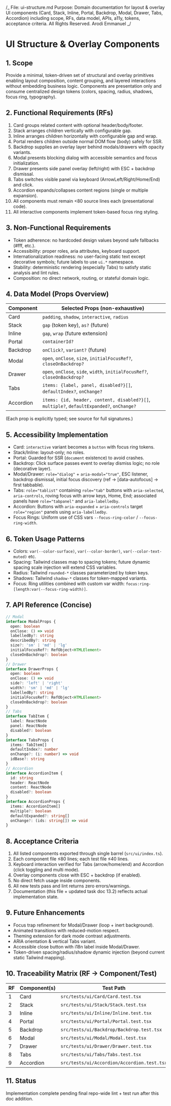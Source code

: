 /_ File: ui-structure.md Purpose: Domain documentation for layout & overlay UI
components (Card, Stack, Inline, Portal, Backdrop, Modal, Drawer, Tabs,
Accordion) including scope, RFs, data model, APIs, a11y, tokens, acceptance
criteria. All Rights Reserved. Arodi Emmanuel _/

# UI Structure & Overlay Components

## 1. Scope

Provide a minimal, token-driven set of structural and overlay primitives
enabling layout composition, content grouping, and layered interactions without
embedding business logic. Components are presentation only and consume
centralized design tokens (colors, spacing, radius, shadows, focus ring,
typography).

## 2. Functional Requirements (RFs)

1. Card groups related content with optional header/body/footer.
2. Stack arranges children vertically with configurable gap.
3. Inline arranges children horizontally with configurable gap and wrap.
4. Portal renders children outside normal DOM flow (body) safely for SSR.
5. Backdrop supplies an overlay layer behind modals/drawers with opacity
   variants.
6. Modal presents blocking dialog with accessible semantics and focus
   initialization.
7. Drawer presents side panel overlay (left/right) with ESC + backdrop
   dismissal.
8. Tabs switches visible panel via keyboard (ArrowLeft/Right/Home/End) and
   click.
9. Accordion expands/collapses content regions (single or multiple expansion).
10. All components must remain <80 source lines each (presentational code).
11. All interactive components implement token-based focus ring styling.

## 3. Non-Functional Requirements

- Token adherence: no hardcoded design values beyond safe fallbacks (#fff,
  etc.).
- Accessibility: proper roles, aria attributes, keyboard support.
- Internationalization readiness: no user-facing static text except decorative
  symbols; future labels to use `ui.*` namespace.
- Stability: deterministic rendering (especially Tabs) to satisfy static
  analysis and lint rules.
- Composition: no direct network, routing, or stateful domain logic.

## 4. Data Model (Props Overview)

| Component | Selected Props (non-exhaustive)                                                           |
| --------- | ----------------------------------------------------------------------------------------- |
| Card      | `padding`, `shadow`, `interactive`, `radius`                                              |
| Stack     | `gap` (token key), `as?` (future)                                                         |
| Inline    | `gap`, `wrap` (future extension)                                                          |
| Portal    | `containerId?`                                                                            |
| Backdrop  | `onClick?`, `variant?` (future)                                                           |
| Modal     | `open`, `onClose`, `size`, `initialFocusRef?`, `closeOnBackdrop?`                         |
| Drawer    | `open`, `onClose`, `side`, `width`, `initialFocusRef?`, `closeOnBackdrop?`                |
| Tabs      | `items: {label, panel, disabled?}[]`, `defaultIndex?`, `onChange?`                        |
| Accordion | `items: {id, header, content, disabled?}[]`, `multiple?`, `defaultExpanded?`, `onChange?` |

(Each prop is explicitly typed; see source for full signatures.)

## 5. Accessibility Implementation

- Card: `interactive` variant becomes a `button` with focus ring tokens.
- Stack/Inline: layout-only; no roles.
- Portal: Guarded for SSR (`document` existence) to avoid crashes.
- Backdrop: Click surface passes event to overlay dismiss logic; no role
  (decorative layer).
- Modal/Drawer: `role="dialog"` + `aria-modal="true"`, ESC listener, backdrop
  dismissal, initial focus discovery (ref → [data-autofocus] → first tabbable).
- Tabs: `role="tablist"` containing `role="tab"` buttons with `aria-selected`,
  `aria-controls`, roving focus with arrow keys, Home, End; associated panels
  have `role="tabpanel"` and `aria-labelledby`.
- Accordion: Buttons with `aria-expanded` + `aria-controls` target
  `role="region"` panels using `aria-labelledby`.
- Focus Rings: Uniform use of CSS vars `--focus-ring-color` /
  `--focus-ring-width`.

## 6. Token Usage Patterns

- Colors: `var(--color-surface)`, `var(--color-border)`,
  `var(--color-text-muted)` etc.
- Spacing: Tailwind classes map to spacing tokens; future dynamic spacing scale
  injection will extend CSS variables.
- Radius: Tailwind `rounded-*` classes parameterized by token keys.
- Shadows: Tailwind `shadow-*` classes for token-mapped variants.
- Focus: Ring utilities combined with custom var width:
  `focus:ring-[length:var(--focus-ring-width)]`.

## 7. API Reference (Concise)

```ts
// Modal
interface ModalProps {
  open: boolean
  onClose: () => void
  labelledBy?: string
  describedBy?: string
  size?: 'sm' | 'md' | 'lg'
  initialFocusRef?: RefObject<HTMLElement>
  closeOnBackdrop?: boolean
}
// Drawer
interface DrawerProps {
  open: boolean
  onClose: () => void
  side?: 'left' | 'right'
  width?: 'sm' | 'md' | 'lg'
  labelledBy?: string
  initialFocusRef?: RefObject<HTMLElement>
  closeOnBackdrop?: boolean
}
// Tabs
interface TabItem {
  label: ReactNode
  panel: ReactNode
  disabled?: boolean
}
interface TabsProps {
  items: TabItem[]
  defaultIndex?: number
  onChange?: (i: number) => void
  idBase?: string
}
// Accordion
interface AccordionItem {
  id: string
  header: ReactNode
  content: ReactNode
  disabled?: boolean
}
interface AccordionProps {
  items: AccordionItem[]
  multiple?: boolean
  defaultExpanded?: string[]
  onChange?: (ids: string[]) => void
}
```

## 8. Acceptance Criteria

1. All listed components exported through single barrel (`src/ui/index.ts`).
2. Each component file ≤80 lines; each test file ≤40 lines.
3. Keyboard interaction verified for Tabs (arrow/home/end) and Accordion (click
   toggling and multi mode).
4. Overlay components close with ESC + backdrop (if enabled).
5. No direct fetch usage inside components.
6. All new tests pass and lint returns zero errors/warnings.
7. Documentation (this file + updated task doc 13.2) reflects actual
   implementation state.

## 9. Future Enhancements

- Focus trap refinement for Modal/Drawer (loop + inert background).
- Animated transitions with reduced-motion respect.
- Theming extension for dark mode contrast adjustments.
- ARIA orientation & vertical Tabs variant.
- Accessible close button with i18n label inside Modal/Drawer.
- Token-driven spacing/radius/shadow dynamic injection (beyond current static
  Tailwind mapping).

## 10. Traceability Matrix (RF → Component/Test)

| RF  | Component(s) | Test Path                                   |
| --- | ------------ | ------------------------------------------- |
| 1   | Card         | `src/tests/ui/Card/Card.test.tsx`           |
| 2   | Stack        | `src/tests/ui/Stack/Stack.test.tsx`         |
| 3   | Inline       | `src/tests/ui/Inline/Inline.test.tsx`       |
| 4   | Portal       | `src/tests/ui/Portal/Portal.test.tsx`       |
| 5   | Backdrop     | `src/tests/ui/Backdrop/Backdrop.test.tsx`   |
| 6   | Modal        | `src/tests/ui/Modal/Modal.test.tsx`         |
| 7   | Drawer       | `src/tests/ui/Drawer/Drawer.test.tsx`       |
| 8   | Tabs         | `src/tests/ui/Tabs/Tabs.test.tsx`           |
| 9   | Accordion    | `src/tests/ui/Accordion/Accordion.test.tsx` |

## 11. Status

Implementation complete pending final repo-wide lint + test run after this doc
addition.
